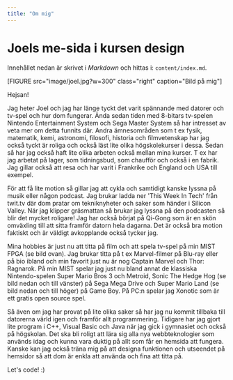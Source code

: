 ```yaml
---
title: "Om mig"
---
```

Joels me-sida i kursen design
=========================

Innehållet nedan är skrivet i _Markdown_ och hittas i: `content/index.md`.

[FIGURE src="image/joel.jpg?w=300" class="right" caption="Bild på mig"]

Hejsan!


Jag heter Joel och jag har länge tyckt det varit spännande med datorer och tv-spel och hur dom fungerar. Ända sedan tiden med 8-bitars tv-spelen Nintendo Entertainment System och Sega Master System så har intresset av veta mer om detta funnits där. Andra ämnesområden som t ex fysik, matematik, kemi, astronomi, filosofi, historia och filmvetenskap har jag också tyckt är roliga och också läst lite olika högskolekurser i dessa. Sedan så har jag också haft lite olika arbeten också mellan mina kurser. T ex har jag arbetat på lager, som tidningsbud, som chaufför och också i en fabrik. Jag gillar också att resa och har varit i Frankrike och England och USA till exempel.

För att få lite motion så gillar jag att cykla och samtidigt kanske lyssna på musik eller någon podcast. Jag brukar ladda ner 'This Week In Tech' från twit.tv där dom pratar om tekniknyheter och saker som händer i Silicon Valley. När jag klipper gräsmattan så brukar jag lyssna på den podcasten så blir det mycket roligare! Jag har också börjat på Qi-Gong som är en skön omväxling till att sitta framför datorn hela dagarna. Det är också bra motion faktiskt och är väldigt avkopplande också tycker jag.

Mina hobbies är just nu att titta på film och att spela tv-spel på min MIST FPGA (se bild ovan). Jag brukar titta på t ex Marvel-filmer på Blu-ray eller på bio ibland och min favorit just nu är nog Captain Marvel och Thor: Ragnarok. På min MIST spelar jag just nu bland annat de klassiska Nintendo-spelen Super Mario Bros 3 och Metroid, Sonic The Hedge Hog (se bild nedan och till vänster) på Sega Mega Drive och Super Mario Land (se bild nedan och till höger) på Game Boy. På PC:n spelar jag Xonotic som är ett gratis open source spel.

Så även om jag har provat på lite olika saker så har jag nu kommit tillbaka till datorerna värld igen och framför allt programmering. Tidigare har jag gjort lite program i C++, Visual Basic och Java när jag gick i gymnasiet och också på högskolan. Det ska bli roligt att lära sig alla nya webbteknologier som används idag och kunna vara duktig på allt som får en hemsida att fungera. Kanske kan jag också träna mig på att designa funktionen och utseendet på hemsidor så att dom är enkla att använda och fina att titta på.

Let's code! :)
